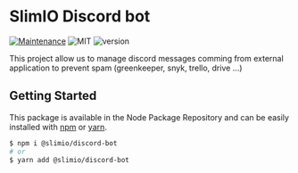 # SlimIO Discord bot 
[![Maintenance](https://img.shields.io/badge/Maintained%3F-yes-green.svg)](https://github.com/SlimIO/is/commit-activity)
![MIT](https://img.shields.io/github/license/mashape/apistatus.svg)
![version](https://img.shields.io/badge/dynamic/json.svg?url=https://raw.githubusercontent.com/SlimIO/discordBot/master/package.json?token=AOgWw4S2rDbDPbFI8V3xdhLeYA0rGjSHks5cbZG3wA%3D%3D?query=$.version&label=Version)

This project allow us to manage discord messages comming from external application to prevent spam (greenkeeper, snyk, trello, drive ...)

## Getting Started

This package is available in the Node Package Repository and can be easily installed with [npm](https://docs.npmjs.com/getting-started/what-is-npm) or [yarn](https://yarnpkg.com).

```bash
$ npm i @slimio/discord-bot
# or
$ yarn add @slimio/discord-bot
```
